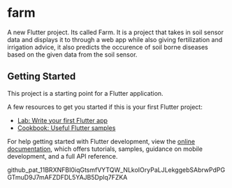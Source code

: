 # farm

A new Flutter project.  Its called Farm.  It is a project that takes in soil sensor data and displays it to through a web app while also giving fertilization and irrigation advice, it also predicts the occurence of soil borne diseases based on the given data from the soil sensor.












## Getting Started

This project is a starting point for a Flutter application.

A few resources to get you started if this is your first Flutter project:

- [Lab: Write your first Flutter app](https://docs.flutter.dev/get-started/codelab)
- [Cookbook: Useful Flutter samples](https://docs.flutter.dev/cookbook)

For help getting started with Flutter development, view the
[online documentation](https://docs.flutter.dev/), which offers tutorials,
samples, guidance on mobile development, and a full API reference.


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
